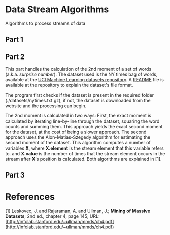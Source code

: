 # Data Stream Algorithms
Algorithms to process streams of data

## Part 1

## Part 2
This part handles the calculation of the 2nd moment of a set of words (a.k.a. *surprise number*). The dataset used is the NY times bag of words, available at the [UCI Machine Learning datasets repository](https://archive.ics.uci.edu/ml/machine-learning-databases/bag-of-words/). A [README](https://archive.ics.uci.edu/ml/machine-learning-databases/bag-of-words/readme.txt) file is available at the repository to explain the dataset's file format.

The program first checks if the dataset is present in the required folder (./datasets/nytimes.txt.gz), if not, the dataset is downloaded from the website and the processing can begin.

The 2nd moment is calculated in two ways: First, the exact moment is calculated by iterating line-by-line through the dataset, squaring the word counts and summing them. This approach yields the exact second moment for the dataset, at the cost of being a slower approach. The second approach uses the Alon-Matias-Szegedy algorithm for estimating the second moment of the dataset. This algorithm computes a number of variables **X**, where **X.element** is the stream element that this variable refers to. and **X.value** is the number of times that the stream element occurs in the stream after **X**'s position is calculated. Both algorithms are explained in [1].

## Part 3

# References

[1] Leskovec, J. and Rajaraman, A. and Ullman, J.; **Mining of Massive Datasets**; 2nd ed., chapter 4, page 145;
URL: [http://infolab.stanford.edu/~ullman/mmds/ch4.pdf](http://infolab.stanford.edu/~ullman/mmds/ch4.pdf)
